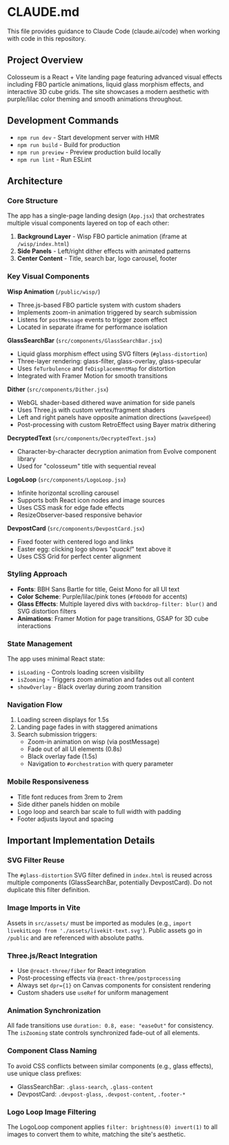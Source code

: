 # CLAUDE.md

This file provides guidance to Claude Code (claude.ai/code) when working with code in this repository.

## Project Overview

Colosseum is a React + Vite landing page featuring advanced visual effects including FBO particle animations, liquid glass morphism effects, and interactive 3D cube grids. The site showcases a modern aesthetic with purple/lilac color theming and smooth animations throughout.

## Development Commands

- `npm run dev` - Start development server with HMR
- `npm run build` - Build for production
- `npm run preview` - Preview production build locally
- `npm run lint` - Run ESLint

## Architecture

### Core Structure

The app has a single-page landing design (`App.jsx`) that orchestrates multiple visual components layered on top of each other:

1. **Background Layer** - Wisp FBO particle animation (iframe at `/wisp/index.html`)
2. **Side Panels** - Left/right dither effects with animated patterns
3. **Center Content** - Title, search bar, logo carousel, footer

### Key Visual Components

**Wisp Animation** (`/public/wisp/`)
- Three.js-based FBO particle system with custom shaders
- Implements zoom-in animation triggered by search submission
- Listens for `postMessage` events to trigger zoom effect
- Located in separate iframe for performance isolation

**GlassSearchBar** (`src/components/GlassSearchBar.jsx`)
- Liquid glass morphism effect using SVG filters (`#glass-distortion`)
- Three-layer rendering: glass-filter, glass-overlay, glass-specular
- Uses `feTurbulence` and `feDisplacementMap` for distortion
- Integrated with Framer Motion for smooth transitions

**Dither** (`src/components/Dither.jsx`)
- WebGL shader-based dithered wave animation for side panels
- Uses Three.js with custom vertex/fragment shaders
- Left and right panels have opposite animation directions (`waveSpeed`)
- Post-processing with custom RetroEffect using Bayer matrix dithering

**DecryptedText** (`src/components/DecryptedText.jsx`)
- Character-by-character decryption animation from Evolve component library
- Used for "colosseum" title with sequential reveal

**LogoLoop** (`src/components/LogoLoop.jsx`)
- Infinite horizontal scrolling carousel
- Supports both React icon nodes and image sources
- Uses CSS mask for edge fade effects
- ResizeObserver-based responsive behavior

**DevpostCard** (`src/components/DevpostCard.jsx`)
- Fixed footer with centered logo and links
- Easter egg: clicking logo shows "*quack!*" text above it
- Uses CSS Grid for perfect center alignment

### Styling Approach

- **Fonts**: BBH Sans Bartle for title, Geist Mono for all UI text
- **Color Scheme**: Purple/lilac/pink tones (`#f0b0d0` for accents)
- **Glass Effects**: Multiple layered divs with `backdrop-filter: blur()` and SVG distortion filters
- **Animations**: Framer Motion for page transitions, GSAP for 3D cube interactions

### State Management

The app uses minimal React state:
- `isLoading` - Controls loading screen visibility
- `isZooming` - Triggers zoom animation and fades out all content
- `showOverlay` - Black overlay during zoom transition

### Navigation Flow

1. Loading screen displays for 1.5s
2. Landing page fades in with staggered animations
3. Search submission triggers:
   - Zoom-in animation on wisp (via postMessage)
   - Fade out of all UI elements (0.8s)
   - Black overlay fade (1.5s)
   - Navigation to `#orchestration` with query parameter

### Mobile Responsiveness

- Title font reduces from 3rem to 2rem
- Side dither panels hidden on mobile
- Logo loop and search bar scale to full width with padding
- Footer adjusts layout and spacing

## Important Implementation Details

### SVG Filter Reuse
The `#glass-distortion` SVG filter defined in `index.html` is reused across multiple components (GlassSearchBar, potentially DevpostCard). Do not duplicate this filter definition.

### Image Imports in Vite
Assets in `src/assets/` must be imported as modules (e.g., `import livekitLogo from './assets/livekit-text.svg'`). Public assets go in `/public` and are referenced with absolute paths.

### Three.js/React Integration
- Use `@react-three/fiber` for React integration
- Post-processing effects via `@react-three/postprocessing`
- Always set `dpr={1}` on Canvas components for consistent rendering
- Custom shaders use `useRef` for uniform management

### Animation Synchronization
All fade transitions use `duration: 0.8, ease: "easeOut"` for consistency. The `isZooming` state controls synchronized fade-out of all elements.

### Component Class Naming
To avoid CSS conflicts between similar components (e.g., glass effects), use unique class prefixes:
- GlassSearchBar: `.glass-search`, `.glass-content`
- DevpostCard: `.devpost-glass`, `.devpost-content`, `.footer-*`

### Logo Loop Image Filtering
The LogoLoop component applies `filter: brightness(0) invert(1)` to all images to convert them to white, matching the site's aesthetic.
